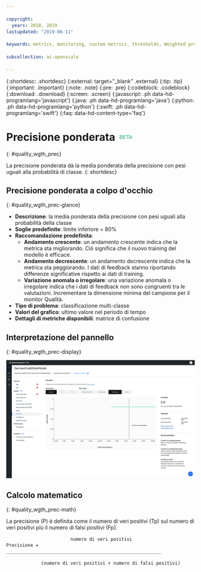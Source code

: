 ```yaml
---

copyright:
  years: 2018, 2019
lastupdated: "2019-06-11"

keywords: metrics, monitoring, custom metrics, thresholds, Weighted precision

subcollection: ai-openscale

---
```


{:shortdesc: .shortdesc}
{:external: target="_blank" .external}
{:tip: .tip}
{:important: .important}
{:note: .note}
{:pre: .pre}
{:codeblock: .codeblock}
{:download: .download}
{:screen: .screen}
{:javascript: .ph data-hd-programlang='javascript'}
{:java: .ph data-hd-programlang='java'}
{:python: .ph data-hd-programlang='python'}
{:swift: .ph data-hd-programlang='swift'}
{:faq: data-hd-content-type='faq'}

# Precisione ponderata ![tag beta](images/beta.png)
{: #quality_wgth_prec}

La precisione ponderata dà la media ponderata della precisione con pesi uguali alla probabilità di classe.
{: shortdesc}

## Precisione ponderata a colpo d'occhio
{: #quality_wgth_prec-glance}

- **Descrizione**: la media ponderata della precisione con pesi uguali alla probabilità della classe
- **Soglie predefinite**: limite inferiore = 80%
- **Raccomandazione predefinita**:
   - **Andamento crescente**: un andamento crescente indica che la metrica sta migliorando. Ciò significa che il nuovo training del modello è efficace.
   - **Andamento decrescente**: un andamento decrescente indica che la metrica sta peggiorando. I dati di feedback stanno riportando differenze significative rispetto ai dati di training.
   - **Variazione anomala o irregolare**: una variazione anomala o irregolare indica che i dati di feedback non sono congruenti tra le valutazioni. Incrementare la dimensione minima del campione per il monitor Qualità.
- **Tipo di problema**: classificazione multi-classe
- **Valori del grafico**: ultimo valore nel periodo di tempo
- **Dettagli di metriche disponibili**: matrice di confusione

## Interpretazione del pannello
{: #quality_wgth_prec-display}

![viene visualizzato il grafico della precisione ponderata.](images/quality-precision.png)

## Calcolo matematico
{: #quality_wgth_prec-math}

La precisione (P) è definita come il numero di veri positivi (Tp) sul numero di veri positivi più il numero di falsi positivi (Fp).


```
                        numero di veri positivi
Precisione =  __________________________________________________________

             (numero di veri positivi + numero di falsi positivi)
```
